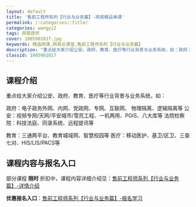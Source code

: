 ```yaml
---
layout: default
title: '售前工程师系列【行业与业务篇】-网易精品单课'
permalink: /:categories/:title/
categories: wangyi2
tags: 网易提供
cover: 1005901017.jpg
keywords: 精选网课,网易云课堂,售前工程师系列【行业与业务篇】
description: "重点给大家介绍公安、政府、教育、医疗等行业背景与业务系统，如：政府：电子政务外网、内网、党政网、专网、互联网、物理隔离、逻辑隔离等公安：视频专网/天网/平安城市/雪亮工程、一机两用、PGIS"
classid: 1005901017
---
```


## 课程介绍

重点给大家介绍公安、政府、教育、医疗等行业背景与业务系统，如：



政府：电子政务外网、内网、党政网、专网、互联网、 物理隔离、逻辑隔离等
公安：视频专网/天网/平安城市/雪亮工程、一机两用、PGIS、八大库等
法院检察院：科技法庭、同录系统、远程提讯等

教育：三通两平台、教育城域网、智慧校园等
医疗：移动医护、基卫/区卫、三查七对、HIS/LIS/PACS等

## 课程内容与报名入口

部分课程 **限时** 折扣中，课程内容详细介绍见：[售前工程师系列【行业与业务篇】-详情介绍](https://study.163.com/course/introduction/1005901017.htm?share=1&shareId=1025206652&utm_campaign=share&utm_medium=iphoneShare&utm_source=&utm_u=1025206652)

**优惠报名入口**：[售前工程师系列【行业与业务篇】-报名学习](https://study.163.com/course/introduction/1005901017.htm?share=1&shareId=1025206652&utm_campaign=share&utm_medium=iphoneShare&utm_source=&utm_u=1025206652)

